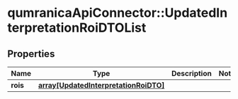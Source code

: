 # qumranicaApiConnector::UpdatedInterpretationRoiDTOList

## Properties
Name | Type | Description | Notes
------------ | ------------- | ------------- | -------------
**rois** | [**array[UpdatedInterpretationRoiDTO]**](UpdatedInterpretationRoiDTO.md) |  | 



